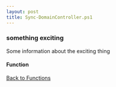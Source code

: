 ```yaml
---
layout: post
title: Sync-DomainController.ps1
---
```


### something exciting

Some information about the exciting thing

#### Function

<script src="https://gist-it.appspot.com/github.com/BanterBoy/scripts-blog/blob/master/PowerShell/functions/activeDirectory/Sync-DomainController.ps1" crossorigin="anonymous"></script>

<a href="/menu/_pages/functions.html">Back to Functions</a>
